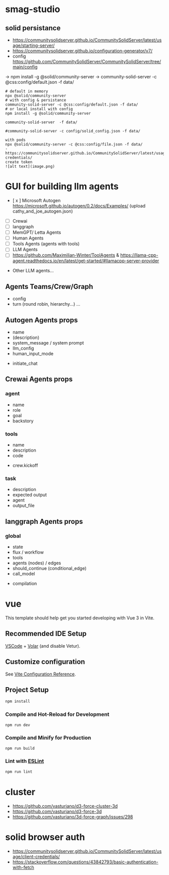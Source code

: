 # smag-studio

## solid persistance

- https://communitysolidserver.github.io/CommunitySolidServer/latest/usage/starting-server/
- https://communitysolidserver.github.io/configuration-generator/v7/
- config https://github.com/CommunitySolidServer/CommunitySolidServer/tree/main/config

-> npm install -g @solid/community-server
-> community-solid-server -c @css:config/default.json -f data/

```
# default in memory
npx @solid/community-server
# with config & persistance
community-solid-server -c @css:config/default.json -f data/
# or local install with config
npm install -g @solid/community-server

community-solid-server  -f data/

#community-solid-server -c config/solid_config.json -f data/

with pods
npx @solid/community-server -c @css:config/file.json -f data/
- https://communitysolidserver.github.io/CommunitySolidServer/latest/usage/client-credentials/
create token
![alt text](image.png)
```

# GUI for building llm agents

- [ x ] Microsoft Autogen https://microsoft.github.io/autogen/0.2/docs/Examples/ (upload cathy_and_joe_autogen.json)
- [ ] Crewai
- [ ] langgraph
- [ ] MemGPT/ Letta Agents
- [ ] Human Agents
- [ ] Tools Agents (agents with tools)
- [ ] LLM Agents
- [ ] https://github.com/Maximilian-Winter/ToolAgents & https://llama-cpp-agent.readthedocs.io/en/latest/get-started/#llamacpp-server-provider
- Other LLM agents...

## Agents Teams/Crew/Graph

- config
- turn (round robin, hierarchy...)
  ...

## Autogen Agents props

- name
- (description)
- system_message / system prompt
- llm_config
- human_input_mode

* initiate_chat

## Crewai Agents props

### agent

- name
- role
- goal
- backstory

### tools

- name
- description
- code

* crew.kickoff

### task

- description
- expected output
- agent
- output_file

## langgraph Agents props

### global

- state
- flux / workflow
- tools
- agents (nodes) / edges
- should_continue (conditional_edge)
- call_model

* compilation

# vue

This template should help get you started developing with Vue 3 in Vite.

## Recommended IDE Setup

[VSCode](https://code.visualstudio.com/) + [Volar](https://marketplace.visualstudio.com/items?itemName=Vue.volar) (and disable Vetur).

## Customize configuration

See [Vite Configuration Reference](https://vite.dev/config/).

## Project Setup

```sh
npm install
```

### Compile and Hot-Reload for Development

```sh
npm run dev
```

### Compile and Minify for Production

```sh
npm run build
```

### Lint with [ESLint](https://eslint.org/)

```sh
npm run lint
```

# cluster

- https://github.com/vasturiano/d3-force-cluster-3d
- https://github.com/vasturiano/d3-force-3d
- https://github.com/vasturiano/3d-force-graph/issues/298


# solid browser auth 
- https://communitysolidserver.github.io/CommunitySolidServer/latest/usage/client-credentials/
- https://stackoverflow.com/questions/43842793/basic-authentication-with-fetch